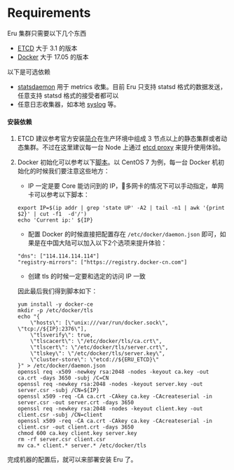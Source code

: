 # Requirements

Eru 集群只需要以下几个东西 

* [ETCD](https://github.com/coreos/etcd) 大于 3.1 的版本
* [Docker](https://www.docker.com/) 大于 17.05 的版本

以下是可选依赖

* [statsdaemon](https://github.com/bitly/statsdaemon) 用于 metrics 收集。目前 Eru 只支持 statsd 格式的数据发送，任意支持 statsd 格式的接受者都可以
* 任意日志收集器，如本地 [syslog](http://man7.org/linux/man-pages/man3/syslog.3.html) 等。

#### 安装依赖

1. ETCD 建议参考官方安装[简介](https://github.com/coreos/etcd/blob/master/Documentation/op-guide/clustering.md)在生产环境中组成 3 节点以上的静态集群或者动态集群。不过在这里建议每一台 Node 上通过 [etcd proxy](https://coreos.com/etcd/docs/latest/v2/proxy.html) 来提升使用体验。

2. Docker 初始化可以参考以下[脚本](https://github.com/projecteru2/quickstart/blob/master/docker.sh)。以 CentOS 7 为例，每一台 Docker 机初始化的时候我们要注意这些地方：

    * IP 一定是要 Core 能访问到的 IP，多网卡的情况下可以手动指定，单网卡可以参考以下脚本：

    ```
    export IP=$(ip addr | grep 'state UP' -A2 | tail -n1 | awk '{print $2}' | cut -f1  -d'/')
    echo 'Current ip:' ${IP}
    ```

    * 配置 Docker 的时候直接把配置存在 ```/etc/docker/daemon.json``` 即可，如果是在中国大陆可以加入以下2个选项来提升体验：
    ```
    "dns": ["114.114.114.114"]
    "registry-mirrors": ["https://registry.docker-cn.com"]
    ```

    * 创建 tls 的时候一定要和选定的访问 IP 一致

    因此最后我们得到脚本如下：

    ```
    yum install -y docker-ce
    mkdir -p /etc/docker/tls
    echo "{
        \"hosts\": [\"unix:///var/run/docker.sock\", \"tcp://${IP}:2376\"],
        \"tlsverify\": true,
        \"tlscacert\": \"/etc/docker/tls/ca.crt\",
        \"tlscert\": \"/etc/docker/tls/server.crt\",
        \"tlskey\": \"/etc/docker/tls/server.key\",
        \"cluster-store\": \"etcd://${ERU_ETCD}\"
    }" > /etc/docker/daemon.json
    openssl req -x509 -newkey rsa:2048 -nodes -keyout ca.key -out ca.crt -days 3650 -subj /C=CN
    openssl req -newkey rsa:2048 -nodes -keyout server.key -out server.csr -subj /CN=${IP}
    openssl x509 -req -CA ca.crt -CAkey ca.key -CAcreateserial -in server.csr -out server.crt -days 3650
    openssl req -newkey rsa:2048 -nodes -keyout client.key -out client.csr -subj /CN=client
    openssl x509 -req -CA ca.crt -CAkey ca.key -CAcreateserial -in client.csr -out client.crt -days 3650
    chmod 600 ca.key client.key server.key
    rm -rf server.csr client.csr
    mv ca.* client.* server.* /etc/docker/tls
    ```
完成机器的配置后，就可以来部署安装 Eru 了。